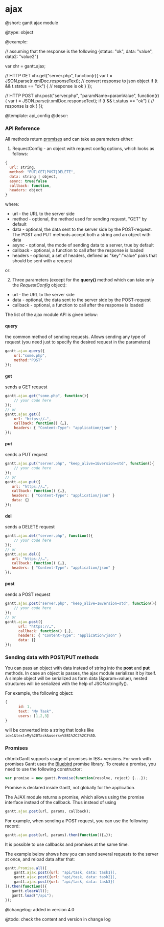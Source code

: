 ajax
=============

@short:
gantt ajax module	

@type:
object

@example:

// assuming that the response is the following
{status: "ok", data: "value", data2: "value2"}


var xhr = gantt.ajax;

// HTTP GET
xhr.get("server.php", function(r){
    var t = JSON.parse(r.xmlDoc.responseText); // convert response to json object
    if (t && t.status == "ok") {
        // response is ok
    }
});

// HTTP POST
xhr.post("server.php", "paramName=paramValue", function(r){
    var t = JSON.parse(r.xmlDoc.responseText); 
    if (t && t.status == "ok") {
        // response is ok
    }
});

@template:	api_config
@descr:

### API Reference

All methods return [promises](#promises) and can take as parameters either:

1) RequestConfig - an object with request config options, which looks as follows:

~~~js
{
  url: string,
  method: "PUT|GET|POST|DELETE",
  data: string | object,
  async: true|false
  callback: function,
  headers: object
}
~~~

where:

- url - the URL to the server side
- method - optional, the method used for sending request, "GET" by default
- data - optional, the data sent to the server side by the POST-request. The POST and PUT methods accept both a string and an object with data
- async - optional, the mode of sending data to a server, true by default
- callback - optional, a function to call after the response is loaded
- headers - optional, a set of headers, defined as "key":"value" pairs that should be sent with a request

or:

2) Three parameters (except for the **query()** method which can take only the *RequestConfig* object): 

- url - the URL to the server side
- data - optional, the data sent to the server side by the POST-request
- callback - optional, a function to call after the response is loaded

The list of the ajax module API  is given below:

#### query

the common method of sending requests. Allows sending any type of request (you need just to specify the desired request in the parameters)

~~~js
gantt.ajax.query({ 
    url:"some.php",
    method:"POST"
});
~~~

#### get

sends a GET request

~~~js
gantt.ajax.get("some.php", function(){
	// your code here
});
// or
gantt.ajax.get({
	url: "https://…",
    callback: function() {…},
    headers: { "Content-Type": "application/json" }
});
~~~

#### put

sends a PUT request

~~~js
gantt.ajax.put("server.php", "keep_alive=1&version=std", function(){
    // your code here
});
// or
gantt.ajax.put({
   url: "https://…",
   callback: function() {…},
   headers: { "Content-Type": "application/json" }
   data: {}
});
~~~

#### del

sends a DELETE request 

~~~js
gantt.ajax.del("server.php", function(){
    // your code here
});
// or
gantt.ajax.del({
   url: "https://…",
   callback: function() {…},
   headers: { "Content-Type": "application/json" }
});
~~~

#### post

sends a POST request

~~~js
gantt.ajax.post("server.php", "keep_alive=1&version=std", function(){
    // your code here
});
// or
gantt.ajax.post({
      url: "https://…",
      callback: function() {…},
      headers: { "Content-Type": "application/json" }
      data: {}
});
~~~

### Sending data with POST/PUT methods 

You can pass an object with data instead of string into the **post** and **put** methods. In case an object is passes, the ajax module serializes it by itself. 
A simple object will be serialized as form data (&param=value), nested structures will be serialized with the help of JSON.stringify().

For example, the following object:

~~~js
{
      id: 1,
      text: "My Task",
      users: [1,2,3]
}
~~~

will be converted into a string that looks like `id=1&text=My%20Task&users=%5B1%2C2%2C3%5D`.

<h3 id="promises">Promises</h3>

dhtmlxGantt supports usage of promises in IE8+ versions. For work with promises Gantt uses the [Bluebird](https://github.com/petkaantonov/bluebird) promise library. 
To create a promise, you need to use the following constructor:

~~~js
var promise = new gantt.Promise(function(resolve, reject) {...});
~~~

Promise is declared inside Gantt, not globally for the application.

The AJAX module returns a promise, which allows using the promise interface instead of the callback. Thus instead of using

~~~js
gantt.ajax.post(url, params, callback);
~~~

For example, when sending a POST request, you can use the following record:

~~~js
gantt.ajax.post(url, params).then(function(){…});
~~~

It is possible to use callbacks and promises at the same time. 

The example below shows how you can send several requests to the server at once, and reload data after that: 
 
~~~js 
gantt.Promise.all([
  	gantt.ajax.post({url: "api/task, data: task1}),
  	gantt.ajax.post({url: "api/task, data: task2}),
  	gantt.ajax.post({url: "api/task, data: task3})
]).then(function(){
   gantt.clearAll();
   gantt.load("/api");
});
~~~

@changelog:
added in version 4.0


@todo: check the content and version in change log